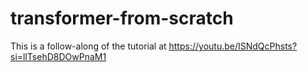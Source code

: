 # transformer-from-scratch

This is a follow-along of the tutorial at https://youtu.be/ISNdQcPhsts?si=llTsehD8DOwPnaM1

